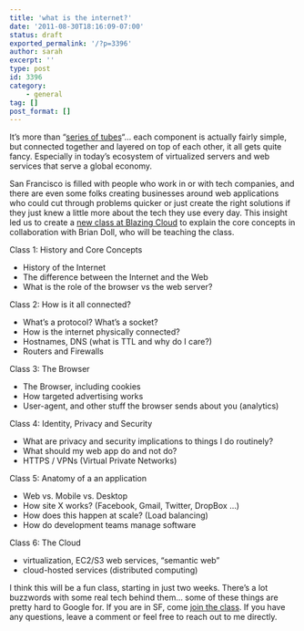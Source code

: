 ```yaml
---
title: 'what is the internet?'
date: '2011-08-30T18:16:09-07:00'
status: draft
exported_permalink: '/?p=3396'
author: sarah
excerpt: ''
type: post
id: 3396
category:
    - general
tag: []
post_format: []
---
```

It’s more than “[series of tubes](http://en.wikipedia.org/wiki/Series_of_tubes)“… each component is actually fairly simple, but connected together and layered on top of each other, it all gets quite fancy. Especially in today’s ecosystem of virtualized servers and web services that serve a global economy.

San Francisco is filled with people who work in or with tech companies, and there are even some folks creating businesses around web applications who could cut through problems quicker or just create the right solutions if they just knew a little more about the tech they use every day. This insight led us to create a [new class at Blazing Cloud](http://www.eventbrite.com/event/1974420545) to explain the core concepts in collaboration with Brian Doll, who will be teaching the class.

Class 1: History and Core Concepts

- History of the Internet
- The difference between the Internet and the Web
- What is the role of the browser vs the web server?

Class 2: How is it all connected?

- What’s a protocol? What’s a socket?
- How is the internet physically connected?
- Hostnames, DNS (what is TTL and why do I care?)
- Routers and Firewalls

Class 3: The Browser

- The Browser, including cookies
- How targeted advertising works
- User-agent, and other stuff the browser sends about you (analytics)

Class 4: Identity, Privacy and Security

- What are privacy and security implications to things I do routinely?
- What should my web app do and not do?
- HTTPS / VPNs (Virtual Private Networks)

Class 5: Anatomy of a an application

- Web vs. Mobile vs. Desktop
- How site X works? (Facebook, Gmail, Twitter, DropBox …)
- How does this happen at scale? (Load balancing)
- How do development teams manage software

Class 6: The Cloud

- virtualization, EC2/S3 web services, “semantic web”
- cloud-hosted services (distributed computing)

I think this will be a fun class, starting in just two weeks. There’s a lot buzzwords with some real tech behind them… some of these things are pretty hard to Google for. If you are in SF, come [join the class](http://www.eventbrite.com/event/1974420545). If you have any questions, leave a comment or feel free to reach out to me directly.